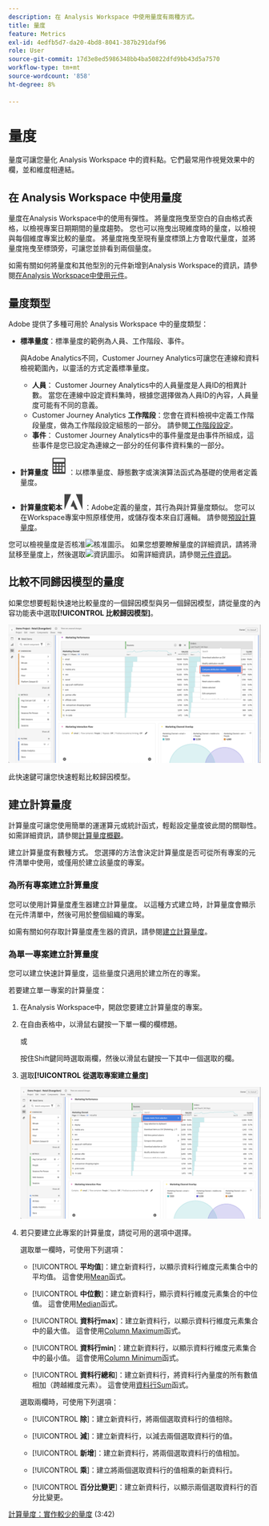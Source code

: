 ```yaml
---
description: 在 Analysis Workspace 中使用量度有兩種方式。
title: 量度
feature: Metrics
exl-id: 4edfb5d7-da20-4bd8-8041-387b291daf96
role: User
source-git-commit: 17d3e8ed5986348bb4ba50822dfd9bb43d5a7570
workflow-type: tm+mt
source-wordcount: '858'
ht-degree: 8%

---
```


# 量度

量度可讓您量化 Analysis Workspace 中的資料點。它們最常用作視覺效果中的欄，並和維度相連結。

## 在 Analysis Workspace 中使用量度

量度在Analysis Workspace中的使用有彈性。 將量度拖曳至空白的自由格式表格，以檢視專案日期期間的量度趨勢。 您也可以拖曳出現維度時的量度，以檢視與每個維度專案比較的量度。 將量度拖曳至現有量度標頭上方會取代量度，並將量度拖曳至標頭旁，可讓您並排看到兩個量度。

如需有關如何將量度和其他型別的元件新增到Analysis Workspace的資訊，請參閱[在Analysis Workspace中使用元件](/help/components/use-components-in-workspace.md)。


## 量度類型

Adobe 提供了多種可用於 Analysis Workspace 中的量度類型：


* **標準量度**：標準量度的範例為人員、工作階段、事件。

  與Adobe Analytics不同，Customer Journey Analytics可讓您在連線和資料檢視範圍內，以靈活的方式定義標準量度。

   * **人員**： Customer Journey Analytics中的人員量度是人員ID的相異計數。 當您在連線中設定資料集時，根據您選擇做為人員ID的內容，人員量度可能有不同的意義。
   * Customer Journey Analytics **工作階段**：您會在資料檢視中定義工作階段量度，做為工作階段設定組態的一部分。 請參閱[工作階段設定](/help/data-views/session-settings.md)。
   * **事件**： Customer Journey Analytics中的事件量度是由事件所組成，這些事件是您已設定為連線之一部分的任何事件資料集的一部分。

* **計算量度** ![電腦](/help/assets/icons/Calculator.svg)：以標準量度、靜態數字或演演算法函式為基礎的使用者定義量度。

* **計算量度範本** ![AdobeLogoSmall](/help/assets/icons/AdobeLogoSmall.svg) ：Adobe定義的量度，其行為與計算量度類似。 您可以在Workspace專案中照原樣使用，或儲存復本來自訂邏輯。 請參閱[預設計算量度](calc-metrics/cm-workflow/../default-calcmetrics.md)。

您可以檢視量度是否核准![核准圖示](https://spectrum.adobe.com/static/icons/ui_18/CheckmarkSize100.svg)。 如果您想要瞭解量度的詳細資訊，請將滑鼠移至量度上，然後選取![資訊圖示](https://spectrum.adobe.com/static/icons/workflow_18/Smock_InfoOutline_18_N.svg)。 如需詳細資訊，請參閱[元件資訊](use-components-in-workspace.md#component-info)。

## 比較不同歸因模型的量度

如果您想要輕鬆快速地比較量度的一個歸因模型與另一個歸因模型，請從量度的內容功能表中選取&#x200B;**[!UICONTROL 比較歸因模型]**。

![Workspace面板醒目提示比較歸因模型](assets/compare-attribution.png)

此快速鍵可讓您快速輕鬆比較歸因模型。

## 建立計算量度

計算量度可讓您使用簡單的運運算元或統計函式，輕鬆設定量度彼此間的關聯性。 如需詳細資訊，請參閱[計算量度概觀](/help/components/calc-metrics/calc-metr-overview.md)。

建立計算量度有數種方式。 您選擇的方法會決定計算量度是否可從所有專案的元件清單中使用，或僅用於建立該量度的專案。

### 為所有專案建立計算量度

您可以使用計算量度產生器建立計算量度。 以這種方式建立時，計算量度會顯示在元件清單中，然後可用於整個組織的專案。

如需有關如何存取計算量度產生器的資訊，請參閱[建立計算量度](/help/components/calc-metrics/cm-workflow/cm-workflow.md)。

### 為單一專案建立計算量度

您可以建立快速計算量度，這些量度只適用於建立所在的專案。

若要建立單一專案的計算量度：

1. 在Analysis Workspace中，開啟您要建立計算量度的專案。

1. 在自由表格中，以滑鼠右鍵按一下單一欄的欄標題。

   或

   按住Shift鍵同時選取兩欄，然後以滑鼠右鍵按一下其中一個選取的欄。

1. 選取&#x200B;**[!UICONTROL 從選取專案建立量度]**

   ![Workspace面板反白顯示「從選取專案建立」](assets/create-metric-from-selection.png)

1. 若只要建立此專案的計算量度，請從可用的選項中選擇。

   選取單一欄時，可使用下列選項：

   * [!UICONTROL **平均值**]：建立新資料行，以顯示資料行維度元素集合中的平均值。 這會使用[Mean](/help/components/calc-metrics/cm-functions.md#mean)函式。

   * [!UICONTROL **中位數**]：建立新資料行，顯示資料行維度元素集合的中位值。 這會使用[Median](/help/components/calc-metrics/cm-functions.md#median)函式。

   * [!UICONTROL **資料行max**]：建立新資料行，以顯示資料行維度元素集合中的最大值。 這會使用[Column Maximum](/help/components/calc-metrics/cm-functions.md#column-maximum)函式。

   * [!UICONTROL **資料行min**]：建立新資料行，以顯示資料行維度元素集合中的最小值。 這會使用[Column Minimum](/help/components/calc-metrics/cm-functions.md#column-minimum)函式。

   * [!UICONTROL **資料行總和**]：建立新資料行，將資料行內量度的所有數值相加（跨越維度元素）。 這會使用[資料行Sum](/help/components/calc-metrics/cm-functions.md#column-sum)函式。

   選取兩欄時，可使用下列選項：

   * [!UICONTROL **除**]：建立新資料行，將兩個選取資料行的值相除。

   * [!UICONTROL **減**]：建立新資料行，以減去兩個選取資料行的值。

   * [!UICONTROL **新增**]：建立新資料行，將兩個選取資料行的值相加。

   * [!UICONTROL **乘**]：建立將兩個選取資料行的值相乘的新資料行。

   * [!UICONTROL **百分比變更**]：建立新資料行，以顯示兩個選取資料行的百分比變更。

[計算量度：實作較少的量度](https://experienceleague.adobe.com/docs/analytics-learn/tutorials/components/calculated-metrics/calculated-metrics-implementationless-metrics.html?lang=zh-Hant) (3:42)


